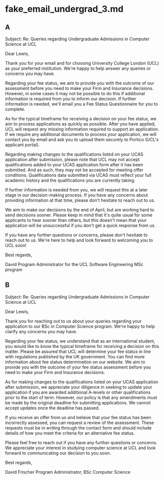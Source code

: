 # fake_email_undergrad_3.md

## A

Subject: Re: Queries regarding Undergraduate Admissions in Computer Science at UCL

Dear Lewis,

Thank you for your email and for choosing University College London (UCL) as your preferred institution. We're happy to help answer any queries or concerns you may have.

Regarding your fee status, we aim to provide you with the outcome of our assessment before you need to make your Firm and Insurance decisions. However, in some cases it may not be possible to do this if additional information is required from you to inform our decision. If further information is needed, we'll email you a Fee Status Questionnaire for you to complete.

As for the typical timeframe for receiving a decision on your fee status, we aim to process applications as quickly as possible. After you have applied, UCL will request any missing information required to support an application. If we require any additional documents to process your application, we will contact you by email and ask you to upload them securely to Portico (UCL's applicant portal).

Regarding making changes to the qualifications listed on your UCAS application after submission, please note that UCL may not accept qualifications added to your UCAS application form after it has been submitted. And as such, they may not be accepted for meeting offer conditions. Qualifications data submitted via UCAS must reflect your full academic history and the qualifications you are currently taking.

If further information is needed from you, we will request this at a later stage in our decision-making process. If you have any concerns about providing information at that time, please don't hesitate to reach out to us.

We aim to make our decisions by the end of April, but are working hard to send decisions sooner. Please keep in mind that it's quite usual for some applicants to hear sooner than others, but this doesn't mean that your application will be unsuccessful if you don't get a quick response from us.

If you have any further questions or concerns, please don't hesitate to reach out to us. We're here to help and look forward to welcoming you to UCL soon!

Best regards,

David
Program Administrator for the UCL Software Engineering MSc program

## B

Subject: Re: Queries regarding Undergraduate Admissions in Computer Science at UCL

Dear Lewis,

Thank you for reaching out to us about your queries regarding your application to our BSc in Computer Science program. We're happy to help clarify any concerns you may have.

Regarding your fee status, we understand that as an international student, you would like to know the typical timeframe for receiving a decision on this matter. Please be assured that UCL will determine your fee status in line with regulations published by the UK government. You can find more information about fee status determination on our website. We aim to provide you with the outcome of your fee status assessment before you need to make your Firm and Insurance decisions.

As for making changes to the qualifications listed on your UCAS application after submission, we appreciate your diligence in seeking to update your application if you are awarded additional A-levels or other qualifications prior to the start of term. However, our policy is that any amendments must be made by the original deadline for submitting applications. We cannot accept updates once the deadline has passed.

If you receive an offer from us and believe that your fee status has been incorrectly assessed, you can request a review of the assessment. These requests must be in writing through the contact form and should include details of how you meet the criteria for an alternative fee status.

Please feel free to reach out if you have any further questions or concerns. We appreciate your interest in studying computer science at UCL and look forward to communicating our decision to you soon.

Best regards,

David Frischer
Program Administrator, BSc Computer Science



